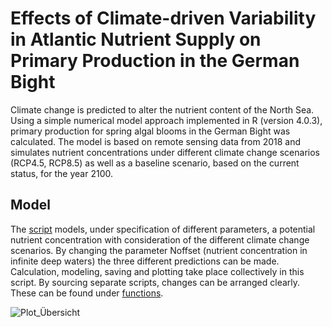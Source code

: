 # Effects of Climate-driven Variability in Atlantic Nutrient Supply on Primary Production in the German Bight

Climate change is predicted to alter the nutrient content of the North Sea. Using a simple numerical model approach implemented in R (version 4.0.3), primary production for spring algal blooms in the German Bight was calculated. The model is based on remote sensing data from 2018 and simulates nutrient concentrations under different climate change scenarios (RCP4.5, RCP8.5) as well as a baseline scenario, based on the current status, for the year 2100.

## Model
The <a href=https://github.com/eikeschuett/PhytoModGB/blob/main/model_predict_2100_scenarios.R>script</a> models, under specification of different parameters, a potential nutrient concentration with consideration of the different climate change scenarios. By changing the parameter Noffset (nutrient concentration in infinite deep waters) the three different predictions can be made.
Calculation, modeling, saving and plotting take place collectively in this script. By sourcing separate scripts, changes can be arranged clearly. These can be found under <a href=https://github.com/eikeschuett/PhytoModGB/tree/main/functions>functions</a>. 

![Plot_Übersicht](https://user-images.githubusercontent.com/66785690/115141777-67833280-a03e-11eb-972f-74eaae447b2a.JPG)
